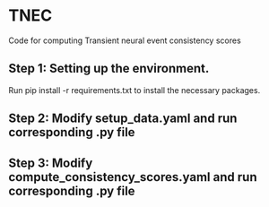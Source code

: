 # TNEC
Code for computing Transient neural event consistency scores 

## Step 1: Setting up the environment. 
Run pip install -r requirements.txt to install the necessary packages. 

## Step 2: Modify setup_data.yaml and run corresponding .py file 

## Step 3: Modify compute_consistency_scores.yaml and run corresponding .py file




